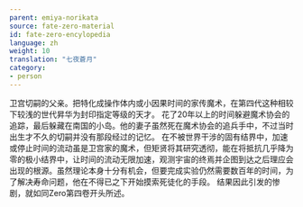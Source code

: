 ```yaml
---
parent: emiya-norikata
source: fate-zero-material
id: fate-zero-encylopedia
language: zh
weight: 10
translation: "七夜蒼月"
category:
- person
---
```


卫宫切嗣的父亲。把特化成操作体内或小因果时间的家传魔术，在第四代这种相较下较浅的世代昇华为封印指定等级的天才。
花了20年以上的时间躲避魔术协会的追踪，最后躲藏在南国的小岛。他的妻子虽然死在魔术协会的追兵手中，不过当时出生才不久的切嗣并没有那段经过的记忆。
在不被世界干涉的固有结界中，加速或停止时间的流动虽是卫宫家的魔术，但矩贤将其研究透彻，能在将抵抗几乎降为零的极小结界中，让时间的流动无限加速，观测宇宙的终焉并企图到达之后理应会出现的根源。虽然理论本身十分有机会，但要完成实验仍然需要数百年的时间，为了解决寿命问题，他在不得已之下开始摸索死徒化的手段。
结果因此引发的惨剧，就如同Zero第四卷开头所述。
